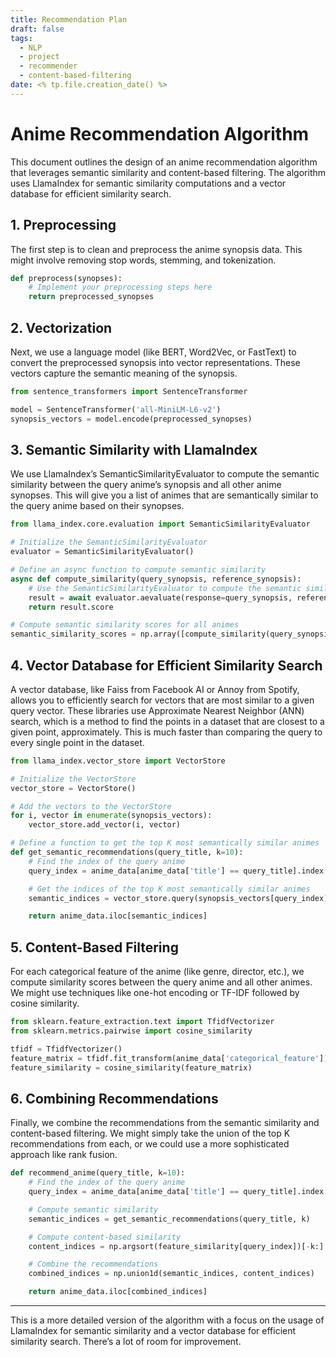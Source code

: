 ```yaml
---
title: Recommendation Plan
draft: false
tags:
  - NLP
  - project
  - recommender
  - content-based-filtering
date: <% tp.file.creation_date() %>
---
```


# Anime Recommendation Algorithm

This document outlines the design of an anime recommendation algorithm that leverages semantic similarity and content-based filtering. The algorithm uses LlamaIndex for semantic similarity computations and a vector database for efficient similarity search.

## 1. Preprocessing

The first step is to clean and preprocess the anime synopsis data. This might involve removing stop words, stemming, and tokenization.

```python
def preprocess(synopses):
    # Implement your preprocessing steps here
    return preprocessed_synopses
```

## 2. Vectorization

Next, we use a language model (like BERT, Word2Vec, or FastText) to convert the preprocessed synopsis into vector representations. These vectors capture the semantic meaning of the synopsis.

```python
from sentence_transformers import SentenceTransformer

model = SentenceTransformer('all-MiniLM-L6-v2')
synopsis_vectors = model.encode(preprocessed_synopses)
```

## 3. Semantic Similarity with LlamaIndex

We use LlamaIndex’s SemanticSimilarityEvaluator to compute the semantic similarity between the query anime’s synopsis and all other anime synopses. This will give you a list of animes that are semantically similar to the query anime based on their synopses.

```python
from llama_index.core.evaluation import SemanticSimilarityEvaluator

# Initialize the SemanticSimilarityEvaluator
evaluator = SemanticSimilarityEvaluator()

# Define an async function to compute semantic similarity
async def compute_similarity(query_synopsis, reference_synopsis):
    # Use the SemanticSimilarityEvaluator to compute the semantic similarity score
    result = await evaluator.aevaluate(response=query_synopsis, reference=reference_synopsis)
    return result.score

# Compute semantic similarity scores for all animes
semantic_similarity_scores = np.array([compute_similarity(query_synopsis, reference_synopsis) for reference_synopsis in preprocessed_synopses])
```

## 4. Vector Database for Efficient Similarity Search

A vector database, like Faiss from Facebook AI or Annoy from Spotify, allows you to efficiently search for vectors that are most similar to a given query vector. These libraries use Approximate Nearest Neighbor (ANN) search, which is a method to find the points in a dataset that are closest to a given point, approximately. This is much faster than comparing the query to every single point in the dataset.

```python
from llama_index.vector_store import VectorStore

# Initialize the VectorStore
vector_store = VectorStore()

# Add the vectors to the VectorStore
for i, vector in enumerate(synopsis_vectors):
    vector_store.add_vector(i, vector)

# Define a function to get the top K most semantically similar animes
def get_semantic_recommendations(query_title, k=10):
    # Find the index of the query anime
    query_index = anime_data[anime_data['title'] == query_title].index[0]

    # Get the indices of the top K most semantically similar animes
    semantic_indices = vector_store.query(synopsis_vectors[query_index], top_k=k)

    return anime_data.iloc[semantic_indices]
```

## 5. Content-Based Filtering

For each categorical feature of the anime (like genre, director, etc.), we compute similarity scores between the query anime and all other animes. We might use techniques like one-hot encoding or TF-IDF followed by cosine similarity.

```python
from sklearn.feature_extraction.text import TfidfVectorizer
from sklearn.metrics.pairwise import cosine_similarity

tfidf = TfidfVectorizer()
feature_matrix = tfidf.fit_transform(anime_data['categorical_feature'])
feature_similarity = cosine_similarity(feature_matrix)
```

## 6. Combining Recommendations

Finally, we combine the recommendations from the semantic similarity and content-based filtering. We might simply take the union of the top K recommendations from each, or we could use a more sophisticated approach like rank fusion.

```python
def recommend_anime(query_title, k=10):
    # Find the index of the query anime
    query_index = anime_data[anime_data['title'] == query_title].index[0]

    # Compute semantic similarity
    semantic_indices = get_semantic_recommendations(query_title, k)

    # Compute content-based similarity
    content_indices = np.argsort(feature_similarity[query_index])[-k:]

    # Combine the recommendations
    combined_indices = np.union1d(semantic_indices, content_indices)

    return anime_data.iloc[combined_indices]
```

---

This is a more detailed version of the algorithm with a focus on the usage of LlamaIndex for semantic similarity and a vector database for efficient similarity search. There’s a lot of room for improvement.